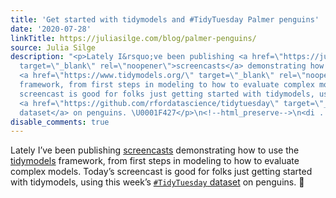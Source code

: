 ```yaml
---
title: 'Get started with tidymodels and #TidyTuesday Palmer penguins'
date: '2020-07-28'
linkTitle: https://juliasilge.com/blog/palmer-penguins/
source: Julia Silge
description: "<p>Lately I&rsquo;ve been publishing <a href=\"https://juliasilge.com/category/tidymodels/\"
  target=\"_blank\" rel=\"noopener\">screencasts</a> demonstrating how to use the
  <a href=\"https://www.tidymodels.org/\" target=\"_blank\" rel=\"noopener\">tidymodels</a>
  framework, from first steps in modeling to how to evaluate complex models. Today&rsquo;s
  screencast is good for folks just getting started with tidymodels, using this week&rsquo;s
  <a href=\"https://github.com/rfordatascience/tidytuesday\" target=\"_blank\" rel=\"noopener\"><code>#TidyTuesday</code>
  dataset</a> on penguins. \U0001F427</p>\n<!--html_preserve-->\n<di ..."
disable_comments: true
---
```

<p>Lately I&rsquo;ve been publishing <a href="https://juliasilge.com/category/tidymodels/" target="_blank" rel="noopener">screencasts</a> demonstrating how to use the <a href="https://www.tidymodels.org/" target="_blank" rel="noopener">tidymodels</a> framework, from first steps in modeling to how to evaluate complex models. Today&rsquo;s screencast is good for folks just getting started with tidymodels, using this week&rsquo;s <a href="https://github.com/rfordatascience/tidytuesday" target="_blank" rel="noopener"><code>#TidyTuesday</code> dataset</a> on penguins. 🐧</p>
<!--html_preserve-->
<di ...